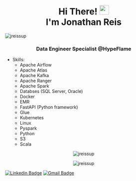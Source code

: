 <h1 align="center">Hi There! <img src="https://raw.githubusercontent.com/kaueMarques/kaueMarques/master/hi.gif" width="30px"> <br>I'm Jonathan Reis</h1>
<p align="left"> <img src="https://komarev.com/ghpvc/?username=jreissup" alt="jreissup" /> </p>
<h3 align="center">Data Engineer Specialist @HypeFlame </h3>

- Skills:
  - Apache Airflow
  - Apache Atlas
  - Apache Kafka
  - Apache Ranger
  - Apache Spark
  - Databses (SQL Server, Oracle)
  - Docker
  - EMR
  - FastAPI (Python framework)
  - Glue
  - Kubernetes
  - Linux
  - Pyspark
  - Python
  - S3
  - Scala

<p align="center">
<img  src="https://github-readme-stats.vercel.app/api/top-langs/?username=jreissup&theme=radical&layout=compact" alt="jreissup"/>
</p>

<p align="center">
<img  src="https://github-readme-stats.vercel.app/api?username=jreissup&theme=radical&show_icons=true" alt="jreissup"/> 
</p>


[![Linkedin Badge](https://img.shields.io/badge/-Jonathan-blue?style=flat-square&logo=Linkedin&logoColor=white&link=https://www.linkedin.com/in/jreissup/)](https://www.linkedin.com/in/jreissup/) 
[![Gmail Badge](https://img.shields.io/badge/-jreissup@gmail.com-c14438?style=flat-square&logo=Gmail&logoColor=white&link=mailto:jreissup@gmail.com)](mailto:jreissup@gmail.com)

<!--
**jreissup/jreissup** is a ✨ _special_ ✨ repository because its `README.md` (this file) appears on your GitHub profile.

Here are some ideas to get you started:

- 🔭 I’m currently working on ...
- 🌱 I’m currently learning ...
- 👯 I’m looking to collaborate on ...
- 🤔 I’m looking for help with ...
- 💬 Ask me about ...
- 📫 How to reach me: ...
- 😄 Pronouns: ...
- ⚡ Fun fact: ...
-->
